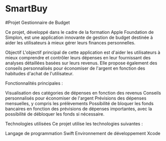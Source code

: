 # SmartBuy

#Projet Gestionnaire de Budget

Ce projet, développé dans le cadre de la formation Apple Foundation de Simplon, est une application innovante de gestion de budget destinée à aider les utilisateurs à mieux gérer leurs finances personnelles.

Objectif
L'objectif principal de cette application est d'aider les utilisateurs à mieux comprendre et contrôler leurs dépenses en leur fournissant des analyses détaillées basées sur leurs revenus. Elle propose également des conseils personnalisés pour économiser de l'argent en fonction des habitudes d'achat de l'utilisateur.

Fonctionnalités principales :

Visualisation des catégories de dépenses en fonction des revenus
Conseils personnalisés pour économiser de l'argent
Prévisions des dépenses mensuelles, y compris les prélèvements
Possibilité de bloquer les fonds bancaires en fonction des prévisions de dépenses importantes, avec la possibilité de débloquer les fonds si nécessaire.

Technologies utilisées
Ce projet utilise les technologies suivantes :

Langage de programmation Swift
Environnement de développement Xcode




